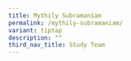 ```yaml
---
title: Mythily Subramaniam
permalink: /mythily-subramaniam/
variant: tiptap
description: ""
third_nav_title: Study Team
---
```


